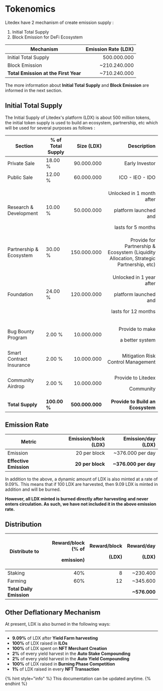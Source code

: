 # Tokenomics

Litedex have 2 mechanism of create emission supply :

1. Initial Total Supply
2. Block Emission for DeFi Ecosystem

| **Mechanism**                        | **Emission Rate (LDX)** |
| ------------------------------------ | ----------------------: |
| Initial Total Supply                 |             500.000.000 |
| Block Emission                       |           \~210.240.000 |
| **Total Emission at the First Year** |           \~710.240.000 |

The more information about **Initial Total Supply** and **Block Emission** are informed in the next section.

## Initial Total Supply

The Initial Supply of Litedex's platform (LDX) is about 500 million tokens, the initial token supply is used to build an ecosystem, partnership, etc which will be used for several purposes as follows :&#x20;

| **Section**              | % of Total Supply |      Size (LDX) |                                                                               Description |
| ------------------------ | ----------------- | --------------: | ----------------------------------------------------------------------------------------: |
| Private Sale             | 18.00 %           |      90.000.000 |                                                                           Early Investor  |
| Public Sale              | 12.00 %           |      60.000.000 |                                                                           ICO - IEO - IDO |
| Research & Development   | 10.00 %           |      50.000.000 | <p>Unlocked in 1 month after </p><p>platform launched and </p><p>lasts for 5 months  </p> |
| Partnership & Ecosystem  | 30.00 %           |     150.000.000 |   Provide for Partnership & Ecosystem (Liquidity Allocation, Strategic Partnership, etc)  |
| Foundation               | 24.00 %           |     120.000.000 |     <p>Unlocked in 1 year after</p><p>platform launched and</p><p>lasts for 12 months</p> |
| Bug Bounty Program       | 2.00 %            |      10.000.000 |                                             <p>Provide to make </p><p>a better system</p> |
| Smart Contract Insurance | 2.00 %            |      10.000.000 |                                                        Mitigation Risk Control Management |
| Community Airdrop        | 2.00 %            |      10.000.000 |                                                <p>Provide to Litedex </p><p>Community</p> |
| **Total Supply**         | **100.00 %**      | **500.000.000** |                                                         **Provide to Build an Ecosystem** |

## Emission Rate

| **Metric**             | **Emission/block (LDX)** | **Emission/day (LDX)** |
| ---------------------- | -----------------------: | ---------------------: |
| Emission               |             20 per block |      \~376.000 per day |
| **Effective Emission** |         **20 per block** |  **\~376.000 per day** |

In addition to the above, a dynamic amount of LDX is also minted at a rate of 9.09%. This means that if 100 LDX are harvested, then 9.09 LDX is minted in addition and will be burned.

**However, all LDX minted is burned directly after harvesting** **and never enters circulation. As such, we have not included it in the above emission rate.**

## Distribution

| **Distribute to**        | <p><strong>Reward/block (% of</strong> </p><p><strong>emission)</strong></p> | <p><strong>Reward/block</strong> </p><p><strong>(LDX)</strong></p> | <p><strong>Reward/day</strong> </p><p><strong>(LDX)</strong></p> |
| ------------------------ | ---------------------------------------------------------------------------: | -----------------------------------------------------------------: | ---------------------------------------------------------------: |
| Staking                  |                                                                          40% |                                                                  8 |                                                        \~230.400 |
| Farming                  |                                                                          60% |                                                                 12 |                                                        \~345.600 |
| **Total Daily Emission** |                                                                              |                                                                    |                                                    **\~576.000** |

## **Other Deflationary Mechanism** <a href="#other-deflationary-mechanics" id="other-deflationary-mechanics"></a>

At present, LDX is also burned in the following ways:

****

* **9.09%** of LDX after **Yield Farm harvesting**
* **100%** of LDX raised in **ILOs**
* **100%** of LDX spent on **NFT Merchant Creation**&#x20;
* **2%** of every yield harvest in the **Auto Stake Compounding**
* **2%** of every yield harvest in the **Auto Yield Compounding**
* **100%** of LDX raised in **Burning Phase Competition**
* **1%** of LDX raised in every **NFT Transaction**&#x20;

{% hint style="info" %}
This documentation can be updated anytime.
{% endhint %}
